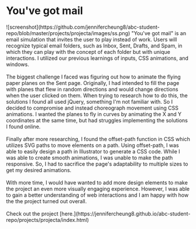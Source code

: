 <h1>You've got mail</h1>
![screenshot](https://github.com/jennifercheung8/abc-student-repo/blob/master/projects/projecta/images/ss.png)
"You've got mail" is an email simulation that invites the user to play instead of work. Users will recognize typical email folders, such as Inbox, Sent, Drafts, and Spam, in which they can play with the concept of each folder but with unique interactions. I utilized our previous learnings of inputs, CSS animations, and windows.
<br><br>
The biggest challenge I faced was figuring out how to animate the flying paper planes on the Sent page. Originally, I had intended to fill the page with planes that flew in random directions and would change directions when the user clicked on them. When trying to research how to do this, the solutions I found all used jQuery, something I'm not familiar with. So I decided to compromise and instead choreograph movement using CSS animations. I wanted the planes to fly in curves by animating the X and Y coordinates at the same time, but had struggles implementing the solutions I found online. <br><br>
Finally after more researching, I found the offset-path function in CSS which utilizes SVG paths to move elements on a path. Using offset-path, I was able to easily design a path in Illustrator to generate a CSS code. While I was able to create smooth animations, I was unable to make the path responsive. So, I had to sacrifice the page's adaptability to multiple sizes to get my desired animations.
<br><br>
With more time, I would have wanted to add more design elements to make the project an even more visually engaging experience. However, I was able to gain a better understanding of web interactions and I am happy with how the the project turned out overall.
<br><br>
Check out the project [here.](https://jennifercheung8.github.io/abc-student-repo/projects/projecta/index.html)
